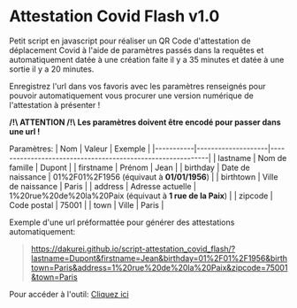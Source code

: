 Attestation Covid Flash v1.0
============================

Petit script en javascript pour réaliser un QR Code d'attestation de déplacement Covid à l'aide de paramètres passés dans la requêtes et automatiquement datée à une création faite il y a 35 minutes et datée à une sortie il y a 20 minutes.

Enregistrez l'url dans vos favoris avec les paramètres renseignés pour pouvoir automatiquement vous procurer une version numérique de l'attestation à présenter !

**/!\\ ATTENTION /!\\**
**Les paramètres doivent être encodé pour passer dans une url !**

Paramètres:
| Nom       | Valeur             | Exemple                                                    |
|-----------|--------------------|------------------------------------------------------------|
| lastname  | Nom de famille     | Dupont                                                     |
| firstname | Prénom             | Jean                                                       |
| birthday  | Date de naissance  | 01%2F01%2F1956 (équivaut à **01/01/1956**)                 |
| birthtown | Ville de naissance | Paris                                                      |
| address   | Adresse actuelle   | 1%20rue%20de%20la%20Paix (équivaut à **1 rue de la Paix**) |
| zipcode   | Code postal        | 75001                                                      |
| town      | Ville              | Paris                                                      |

Exemple d'une url préformattée pour générer des attestations automatiquement:

> https://dakurei.github.io/script-attestation_covid_flash/?lastname=Dupont&firstname=Jean&birthday=01%2F01%2F1956&birthtown=Paris&address=1%20rue%20de%20la%20Paix&zipcode=75001&town=Paris

Pour accéder à l'outil: [Cliquez ici](https://dakurei.github.io/script-attestation_covid_flash/)
